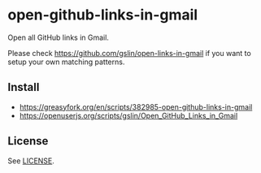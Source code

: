 # open-github-links-in-gmail

Open all GitHub links in Gmail.

Please check https://github.com/gslin/open-links-in-gmail if you want to setup your own matching patterns.

## Install

* https://greasyfork.org/en/scripts/382985-open-github-links-in-gmail
* https://openuserjs.org/scripts/gslin/Open_GitHub_Links_in_Gmail

## License

See [LICENSE](LICENSE).

